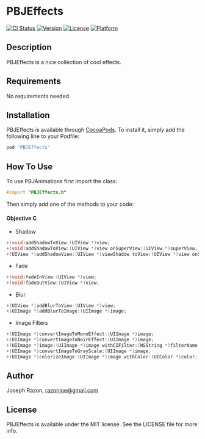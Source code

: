 # PBJEffects

[![CI Status](http://img.shields.io/travis/josephrazon/PBJEffects.svg?style=flat)](https://travis-ci.org/josephrazon/PBJEffects)
[![Version](https://img.shields.io/cocoapods/v/PBJEffects.svg?style=flat)](http://cocoapods.org/pods/PBJEffects)
[![License](https://img.shields.io/cocoapods/l/PBJEffects.svg?style=flat)](http://cocoapods.org/pods/PBJEffects)
[![Platform](https://img.shields.io/cocoapods/p/PBJEffects.svg?style=flat)](http://cocoapods.org/pods/PBJEffects)

## Description
PBJEffects is a nice collection of cool effects.

## Requirements
No requirements needed.

## Installation
PBJEffects is available through [CocoaPods](http://cocoapods.org). 
To install it, simply add the following line to your Podfile:

```ruby
pod 'PBJEffects'
```

## How To Use
To use PBJAnimations first import the class:

```objectivec
#import "PBJEffects.h"
```

Then simply add one of the methods to your code:

#### Objective C ####       
* Shadow
   
```objectivec
+(void)addShadowToView:(UIView *)view;
+(void)addShadowToView:(UIView *)view onSuperView:(UIView *)superView;
+(UIView *)addShadowView:(UIView *)viewShadow toView:(UIView *)view onSuperView:(UIView *)superView;
```

* Fade
    
```objectivec
+(void)fadeInView:(UIView *)view;
+(void)fadeOutView:(UIView *)view;
```
    
* Blur
       
```objectivec
+(UIView *)addBlurToView:(UIView *)view;
+(UIImage *)addBlurToImage:(UIImage *)image;
```

* Image Filters
       
```objectivec
+(UIImage *)convertImageToMonoEffect:(UIImage *)image;
+(UIImage *)convertImageToNoirEffect:(UIImage *)image;
+(UIImage *)image:(UIImage *)image withCIFilter:(NSString *)filterName;
+(UIImage *)convertImageToGrayScale:(UIImage *)image;
+(UIImage *)colorizeImage:(UIImage *)image withColor:(UIColor *)color;
```

## Author
Joseph Razon, razonjoe@gmail.com

## License
PBJEffects is available under the MIT license. See the LICENSE file for more info.
